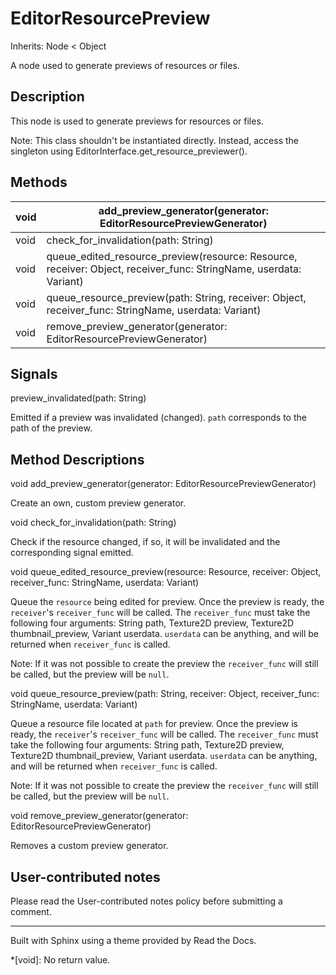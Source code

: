 # EditorResourcePreview

Inherits: Node < Object

A node used to generate previews of resources or files.

## Description

This node is used to generate previews for resources or files.

Note: This class shouldn't be instantiated directly. Instead, access the
singleton using EditorInterface.get_resource_previewer().

## Methods

void | add_preview_generator(generator: EditorResourcePreviewGenerator)  
---|---  
void | check_for_invalidation(path: String)  
void | queue_edited_resource_preview(resource: Resource, receiver: Object, receiver_func: StringName, userdata: Variant)  
void | queue_resource_preview(path: String, receiver: Object, receiver_func: StringName, userdata: Variant)  
void | remove_preview_generator(generator: EditorResourcePreviewGenerator)  
  
## Signals

preview_invalidated(path: String)

Emitted if a preview was invalidated (changed). `path` corresponds to the path
of the preview.

## Method Descriptions

void add_preview_generator(generator: EditorResourcePreviewGenerator)

Create an own, custom preview generator.

void check_for_invalidation(path: String)

Check if the resource changed, if so, it will be invalidated and the
corresponding signal emitted.

void queue_edited_resource_preview(resource: Resource, receiver: Object,
receiver_func: StringName, userdata: Variant)

Queue the `resource` being edited for preview. Once the preview is ready, the
`receiver`'s `receiver_func` will be called. The `receiver_func` must take the
following four arguments: String path, Texture2D preview, Texture2D
thumbnail_preview, Variant userdata. `userdata` can be anything, and will be
returned when `receiver_func` is called.

Note: If it was not possible to create the preview the `receiver_func` will
still be called, but the preview will be `null`.

void queue_resource_preview(path: String, receiver: Object, receiver_func:
StringName, userdata: Variant)

Queue a resource file located at `path` for preview. Once the preview is
ready, the `receiver`'s `receiver_func` will be called. The `receiver_func`
must take the following four arguments: String path, Texture2D preview,
Texture2D thumbnail_preview, Variant userdata. `userdata` can be anything, and
will be returned when `receiver_func` is called.

Note: If it was not possible to create the preview the `receiver_func` will
still be called, but the preview will be `null`.

void remove_preview_generator(generator: EditorResourcePreviewGenerator)

Removes a custom preview generator.

## User-contributed notes

Please read the User-contributed notes policy before submitting a comment.

* * *

Built with Sphinx using a theme provided by Read the Docs.

  *[void]: No return value.

